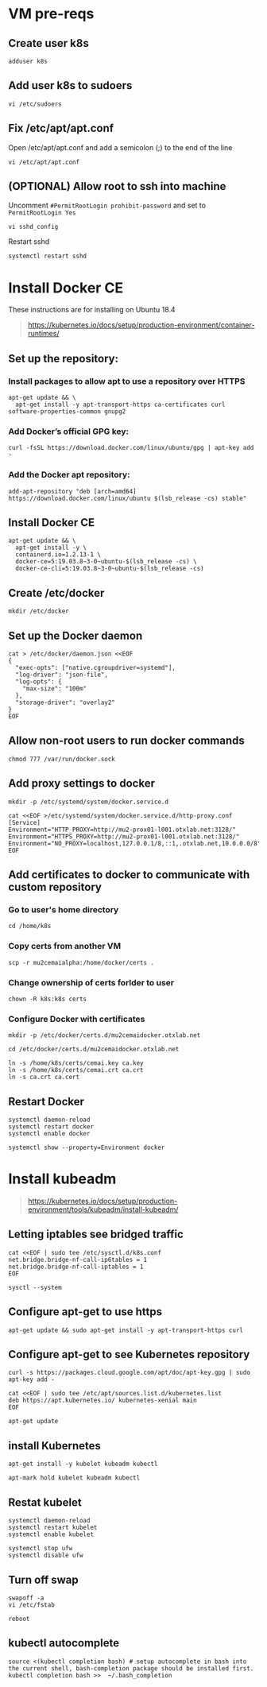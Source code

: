 # VM pre-reqs
## Create user k8s
```
adduser k8s
```
## Add user k8s to sudoers
```
vi /etc/sudoers
```
## Fix /etc/apt/apt.conf
Open /etc/apt/apt.conf and add a semicolon (;) to the end of the line
```
vi /etc/apt/apt.conf
```

## (OPTIONAL) Allow root to ssh into machine
Uncomment `#PermitRootLogin prohibit-password` and set to `PermitRootLogin Yes`
```
vi sshd_config
```
Restart sshd
```
systemctl restart sshd
```
# Install Docker CE
These instructions are for installing on Ubuntu 18.4
> https://kubernetes.io/docs/setup/production-environment/container-runtimes/
## Set up the repository:
### Install packages to allow apt to use a repository over HTTPS
```
apt-get update && \
  apt-get install -y apt-transport-https ca-certificates curl software-properties-common gnupg2
```
### Add Docker’s official GPG key:
```
curl -fsSL https://download.docker.com/linux/ubuntu/gpg | apt-key add -
```
### Add the Docker apt repository:
```
add-apt-repository "deb [arch=amd64] https://download.docker.com/linux/ubuntu $(lsb_release -cs) stable"
```
## Install Docker CE
```
apt-get update && \
  apt-get install -y \
  containerd.io=1.2.13-1 \
  docker-ce=5:19.03.8~3-0~ubuntu-$(lsb_release -cs) \
  docker-ce-cli=5:19.03.8~3-0~ubuntu-$(lsb_release -cs)
```
## Create /etc/docker
```
mkdir /etc/docker
```
## Set up the Docker daemon
```
cat > /etc/docker/daemon.json <<EOF
{
  "exec-opts": ["native.cgroupdriver=systemd"],
  "log-driver": "json-file",
  "log-opts": {
    "max-size": "100m"
  },
  "storage-driver": "overlay2"
}
EOF
```
## Allow non-root users to run docker commands
```
chmod 777 /var/run/docker.sock
```
## Add proxy settings to docker
```
mkdir -p /etc/systemd/system/docker.service.d
```
```
cat <<EOF >/etc/systemd/system/docker.service.d/http-proxy.conf
[Service]
Environment="HTTP_PROXY=http://mu2-prox01-l001.otxlab.net:3128/"
Environment="HTTPS_PROXY=http://mu2-prox01-l001.otxlab.net:3128/"
Environment="NO_PROXY=localhost,127.0.0.1/8,::1,.otxlab.net,10.0.0.0/8"
EOF
```
## Add certificates to docker to communicate with custom repository
### Go to user's home directory
```
cd /home/k8s
```
### Copy certs from another VM
```
scp -r mu2cemaialpha:/home/docker/certs .
```
### Change ownership of certs forlder to user
```
chown -R k8s:k8s certs
```
### Configure Docker with certificates
```
mkdir -p /etc/docker/certs.d/mu2cemaidocker.otxlab.net
```
```
cd /etc/docker/certs.d/mu2cemaidocker.otxlab.net
```
```
ln -s /home/k8s/certs/cemai.key ca.key
ln -s /home/k8s/certs/cemai.crt ca.crt
ln -s ca.crt ca.cert
```
## Restart Docker
```
systemctl daemon-reload
systemctl restart docker
systemctl enable docker
```
```
systemctl show --property=Environment docker
```
# Install kubeadm
> https://kubernetes.io/docs/setup/production-environment/tools/kubeadm/install-kubeadm/
## Letting iptables see bridged traffic
```
cat <<EOF | sudo tee /etc/sysctl.d/k8s.conf
net.bridge.bridge-nf-call-ip6tables = 1
net.bridge.bridge-nf-call-iptables = 1
EOF
```
```
sysctl --system
```
## Configure apt-get to use https
```
apt-get update && sudo apt-get install -y apt-transport-https curl
```
## Configure apt-get to see Kubernetes repository
```
curl -s https://packages.cloud.google.com/apt/doc/apt-key.gpg | sudo apt-key add -
```
```
cat <<EOF | sudo tee /etc/apt/sources.list.d/kubernetes.list
deb https://apt.kubernetes.io/ kubernetes-xenial main
EOF
```
```
apt-get update
```
## install Kubernetes
```
apt-get install -y kubelet kubeadm kubectl
```
```
apt-mark hold kubelet kubeadm kubectl
```
## Restat kubelet
```
systemctl daemon-reload
systemctl restart kubelet
systemctl enable kubelet
```
```
systemctl stop ufw
systemctl disable ufw
```

## Turn off swap
```
swapoff -a
vi /etc/fstab
```

```
reboot
```

## kubectl autocomplete
```
source <(kubectl completion bash) # setup autocomplete in bash into the current shell, bash-completion package should be installed first.
kubectl completion bash >>  ~/.bash_completion
```
